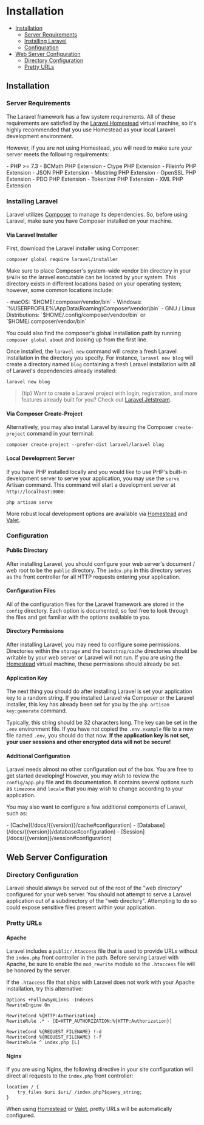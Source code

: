 # Installation

- [Installation](#installation)
    - [Server Requirements](#server-requirements)
    - [Installing Laravel](#installing-laravel)
    - [Configuration](#configuration)
- [Web Server Configuration](#web-server-configuration)
    - [Directory Configuration](#directory-configuration)
    - [Pretty URLs](#pretty-urls)

<a name="installation"></a>
## Installation

<a name="server-requirements"></a>
### Server Requirements

The Laravel framework has a few system requirements. All of these requirements are satisfied by the [Laravel Homestead](/docs/{{version}}/homestead) virtual machine, so it's highly recommended that you use Homestead as your local Laravel development environment.

However, if you are not using Homestead, you will need to make sure your server meets the following requirements:

<div class="content-list" markdown="1">
- PHP >= 7.3
- BCMath PHP Extension
- Ctype PHP Extension
- Fileinfo PHP Extension
- JSON PHP Extension
- Mbstring PHP Extension
- OpenSSL PHP Extension
- PDO PHP Extension
- Tokenizer PHP Extension
- XML PHP Extension
</div>

<a name="installing-laravel"></a>
### Installing Laravel

Laravel utilizes [Composer](https://getcomposer.org) to manage its dependencies. So, before using Laravel, make sure you have Composer installed on your machine.

#### Via Laravel Installer

First, download the Laravel installer using Composer:

    composer global require laravel/installer

Make sure to place Composer's system-wide vendor bin directory in your `$PATH` so the laravel executable can be located by your system. This directory exists in different locations based on your operating system; however, some common locations include:

<div class="content-list" markdown="1">
- macOS: `$HOME/.composer/vendor/bin`
- Windows: `%USERPROFILE%\AppData\Roaming\Composer\vendor\bin`
- GNU / Linux Distributions: `$HOME/.config/composer/vendor/bin` or `$HOME/.composer/vendor/bin`
</div>

You could also find the composer's global installation path by running `composer global about` and looking up from the first line.

Once installed, the `laravel new` command will create a fresh Laravel installation in the directory you specify. For instance, `laravel new blog` will create a directory named `blog` containing a fresh Laravel installation with all of Laravel's dependencies already installed:

    laravel new blog

> {tip} Want to create a Laravel project with login, registration, and more features already built for you? Check out [Laravel Jetstream](https://jetstream.laravel.com).

#### Via Composer Create-Project

Alternatively, you may also install Laravel by issuing the Composer `create-project` command in your terminal:

    composer create-project --prefer-dist laravel/laravel blog

#### Local Development Server

If you have PHP installed locally and you would like to use PHP's built-in development server to serve your application, you may use the `serve` Artisan command. This command will start a development server at `http://localhost:8000`:

    php artisan serve

More robust local development options are available via [Homestead](/docs/{{version}}/homestead) and [Valet](/docs/{{version}}/valet).

<a name="configuration"></a>
### Configuration

#### Public Directory

After installing Laravel, you should configure your web server's document / web root to be the `public` directory. The `index.php` in this directory serves as the front controller for all HTTP requests entering your application.

#### Configuration Files

All of the configuration files for the Laravel framework are stored in the `config` directory. Each option is documented, so feel free to look through the files and get familiar with the options available to you.

#### Directory Permissions

After installing Laravel, you may need to configure some permissions. Directories within the `storage` and the `bootstrap/cache` directories should be writable by your web server or Laravel will not run. If you are using the [Homestead](/docs/{{version}}/homestead) virtual machine, these permissions should already be set.

#### Application Key

The next thing you should do after installing Laravel is set your application key to a random string. If you installed Laravel via Composer or the Laravel installer, this key has already been set for you by the `php artisan key:generate` command.

Typically, this string should be 32 characters long. The key can be set in the `.env` environment file. If you have not copied the `.env.example` file to a new file named `.env`, you should do that now. **If the application key is not set, your user sessions and other encrypted data will not be secure!**

#### Additional Configuration

Laravel needs almost no other configuration out of the box. You are free to get started developing! However, you may wish to review the `config/app.php` file and its documentation. It contains several options such as `timezone` and `locale` that you may wish to change according to your application.

You may also want to configure a few additional components of Laravel, such as:

<div class="content-list" markdown="1">
- [Cache](/docs/{{version}}/cache#configuration)
- [Database](/docs/{{version}}/database#configuration)
- [Session](/docs/{{version}}/session#configuration)
</div>

<a name="web-server-configuration"></a>
## Web Server Configuration

<a name="directory-configuration"></a>
### Directory Configuration

Laravel should always be served out of the root of the "web directory" configured for your web server. You should not attempt to serve a Laravel application out of a subdirectory of the "web directory". Attempting to do so could expose sensitive files present within your application.

<a name="pretty-urls"></a>
### Pretty URLs

#### Apache

Laravel includes a `public/.htaccess` file that is used to provide URLs without the `index.php` front controller in the path. Before serving Laravel with Apache, be sure to enable the `mod_rewrite` module so the `.htaccess` file will be honored by the server.

If the `.htaccess` file that ships with Laravel does not work with your Apache installation, try this alternative:

    Options +FollowSymLinks -Indexes
    RewriteEngine On

    RewriteCond %{HTTP:Authorization} .
    RewriteRule .* - [E=HTTP_AUTHORIZATION:%{HTTP:Authorization}]

    RewriteCond %{REQUEST_FILENAME} !-d
    RewriteCond %{REQUEST_FILENAME} !-f
    RewriteRule ^ index.php [L]

#### Nginx

If you are using Nginx, the following directive in your site configuration will direct all requests to the `index.php` front controller:

    location / {
        try_files $uri $uri/ /index.php?$query_string;
    }

When using [Homestead](/docs/{{version}}/homestead) or [Valet](/docs/{{version}}/valet), pretty URLs will be automatically configured.
